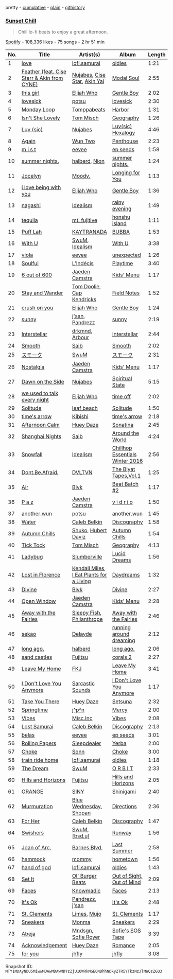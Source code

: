 pretty - [cumulative](/playlists/cumulative/37i9dQZF1DWVtzubo4lvxd.md) - [plain](/playlists/plain/37i9dQZF1DWVtzubo4lvxd) - [githistory](https://github.githistory.xyz/mackorone/spotify-playlist-archive/blob/main/playlists/plain/37i9dQZF1DWVtzubo4lvxd)

### [Sunset Chill](https://open.spotify.com/playlist/37i9dQZF1DWVtzubo4lvxd)

> Chill lo\-fi beats to enjoy a great afternoon.

[Spotify](https://open.spotify.com/user/spotify) - 108,336 likes - 75 songs - 2 hr 51 min

| No. | Title | Artist(s) | Album | Length |
|---|---|---|---|---|
| 1 | [love](https://open.spotify.com/track/1vgH8Pxm88SZAtNDFj1pKT) | [lofi.samurai](https://open.spotify.com/artist/6NLqFFCoVnFwbXzoIB5Col) | [oldies](https://open.spotify.com/album/2qFWwW20dcp45bEFEgSAc1) | 1:21 |
| 2 | [Feather \(feat\. Cise Starr & Akin from CYNE\)](https://open.spotify.com/track/2ej1A2Ze6P2EOW7KfIosZR) | [Nujabes](https://open.spotify.com/artist/3Rq3YOF9YG9YfCWD4D56RZ), [Cise Star](https://open.spotify.com/artist/33U7NALGE1kDIhgwofWG2s), [Akin Yai](https://open.spotify.com/artist/5BY7uwdKwTd7ZZRFLUxhcw) | [Modal Soul](https://open.spotify.com/album/6nVACH6a27eOWiumAJhDWS) | 2:55 |
| 3 | [this girl](https://open.spotify.com/track/3goHtgOLM6WsieEBgOJx4i) | [Elijah Who](https://open.spotify.com/artist/2b0aKuno01NxPWVCUVIEc8) | [Gentle Boy](https://open.spotify.com/album/3CqMf4FpdYhjSTtFQiQnVK) | 2:02 |
| 4 | [lovesick](https://open.spotify.com/track/1aPsdtJUgzeryfKppuYFGA) | [potsu](https://open.spotify.com/artist/5XE0fiZWGbq9TcSuWwJ1fA) | [lovesick](https://open.spotify.com/album/6m0DGPzcCmuFwuqguhcAVg) | 2:30 |
| 5 | [Monday Loop](https://open.spotify.com/track/7LBG7L5wOwfBgM6W3t7qPJ) | [Tomppabeats](https://open.spotify.com/artist/0Q2Tc5yZFJpumLMc7Yz4e4) | [Harbor](https://open.spotify.com/album/5HpYucXuCE8s379dUfpe3v) | 1:31 |
| 6 | [Isn't She Lovely](https://open.spotify.com/track/7zcRBXvRkTRlQYLDNu1JEN) | [Tom Misch](https://open.spotify.com/artist/1uiEZYehlNivdK3iQyAbye) | [Geography](https://open.spotify.com/album/0hDnsNkxpMDZrpBlGjldtW) | 1:26 |
| 7 | [Luv \(sic\)](https://open.spotify.com/track/6SNGzhVrisdq63Ndz58ovT) | [Nujabes](https://open.spotify.com/artist/3Rq3YOF9YG9YfCWD4D56RZ) | [Luv\(sic\) Hexalogy](https://open.spotify.com/album/4oT4YRVe43ESrT9rx2LKCM) | 4:46 |
| 8 | [Again](https://open.spotify.com/track/7B31LBiu80ZPLRF9UYLsEU) | [Wun Two](https://open.spotify.com/artist/69cjjIQEN8M6heOBT2SqZE) | [Penthouse](https://open.spotify.com/album/0GttCWGCN1dQ5B9Yx9XPh2) | 2:23 |
| 9 | [m i s t](https://open.spotify.com/track/0fi81PMYMsGT8h0FI9tYay) | [eevee](https://open.spotify.com/artist/4pwqNyMSvuv7VOhQBdjB6Q) | [ep seeds](https://open.spotify.com/album/2vxePUlbaM0O8bormn1Pgf) | 1:58 |
| 10 | [summer nights.](https://open.spotify.com/track/7pDspg2l98EwYQRcBpmQWK) | [halberd](https://open.spotify.com/artist/7ow7nXWCZuMoU09aRki7GB), [Nion](https://open.spotify.com/artist/7J1oHSQmZhh69nOXC3RiM0) | [summer nights.](https://open.spotify.com/album/0hv3pidFBxSn1ZFLzD2irc) | 1:24 |
| 11 | [Jocelyn](https://open.spotify.com/track/6c17BmTDCcOk9SRdCW8gPv) | [Moody.](https://open.spotify.com/artist/0qdK6GuCLLmh5VHMsozhyb) | [Longing for You](https://open.spotify.com/album/2MHX68LB8hbdFvuOu9bxvD) | 1:13 |
| 12 | [i love being with you](https://open.spotify.com/track/05WumP6Z6mu15TfGb4HvUg) | [Elijah Who](https://open.spotify.com/artist/2b0aKuno01NxPWVCUVIEc8) | [Gentle Boy](https://open.spotify.com/album/3CqMf4FpdYhjSTtFQiQnVK) | 1:36 |
| 13 | [nagashi](https://open.spotify.com/track/6vmPUsrVk873GWkJwygHKD) | [Idealism](https://open.spotify.com/artist/6YJ4EgQzDfJnIHRbqIHAdD) | [rainy evening](https://open.spotify.com/album/2QfC7NDknouUOjSPm12OxQ) | 1:49 |
| 14 | [tequila](https://open.spotify.com/track/0diOcYSPXO1jhT1XxGKfS3) | [mt\. fujitive](https://open.spotify.com/artist/2V9zpugQCHRiu2lPjsUM6d) | [honshu island](https://open.spotify.com/album/5R1Cj9GJ2Ur6AIfzjcdWIm) | 1:11 |
| 15 | [Puff Lah](https://open.spotify.com/track/21mimz3pv3JD4r8wEJJfNg) | [KAYTRANADA](https://open.spotify.com/artist/6qgnBH6iDM91ipVXv28OMu) | [BUBBA](https://open.spotify.com/album/5FQ4sOGqRWUA5wO20AwPcO) | 1:53 |
| 16 | [With U](https://open.spotify.com/track/0rNpm25xLsckCS9JPAgpwP) | [SwuM](https://open.spotify.com/artist/2Fc1UZXKRmPpWWx1sxcb9m), [Idealism](https://open.spotify.com/artist/6YJ4EgQzDfJnIHRbqIHAdD) | [With U](https://open.spotify.com/album/5YuMyydKScBvKXbYii0AH3) | 3:38 |
| 17 | [viola](https://open.spotify.com/track/4HMWw4uQBzqXq0Y8uye9J8) | [eevee](https://open.spotify.com/artist/4pwqNyMSvuv7VOhQBdjB6Q) | [unexpected](https://open.spotify.com/album/1FSH709UYOnXifCr9mihgJ) | 1:26 |
| 18 | [Soulful](https://open.spotify.com/track/6CKMbke67ujzy1R7xYdQz2) | [L'Indécis](https://open.spotify.com/artist/5p1ichthTka1KT0iUvrlIu) | [Playtime](https://open.spotify.com/album/6CzAUWwXyMbD437lg1E7jL) | 3:40 |
| 19 | [6 out of 600](https://open.spotify.com/track/2bEshJ2C5fbZ81Q3Zlnb7m) | [Jaeden Camstra](https://open.spotify.com/artist/1xOgtDBKnZvSLAgCVSOmNH) | [Kids' Menu](https://open.spotify.com/album/5QZRe9oZyiwJG3LqYzLQc2) | 1:17 |
| 20 | [Stay and Wander](https://open.spotify.com/track/0Hm8vke3rwzGKm5sBpY762) | [Tom Doolie](https://open.spotify.com/artist/4C7NcNb9V6lakzMGHQlm8i), [Cap Kendricks](https://open.spotify.com/artist/3Nc3vycu3NLmfOLxGKPXLj) | [Field Notes](https://open.spotify.com/album/2JPUrDwBhVpbskpK0pPQX1) | 1:52 |
| 21 | [crush on you](https://open.spotify.com/track/0v3o1OSYNOl0oswap6SoG6) | [Elijah Who](https://open.spotify.com/artist/2b0aKuno01NxPWVCUVIEc8) | [Gentle Boy](https://open.spotify.com/album/3CqMf4FpdYhjSTtFQiQnVK) | 1:24 |
| 22 | [sunny](https://open.spotify.com/track/0cZcOtDqLaavK7LowhTBsa) | [j'san](https://open.spotify.com/artist/5iMUho98faEp2w6j5p44PH), [Pandrezz](https://open.spotify.com/artist/65ZGdYSRT3Rmv6P7DN4XCC) | [sunny](https://open.spotify.com/album/0enwhVDrDgNf2QpeleSUSZ) | 2:19 |
| 23 | [Interstellar](https://open.spotify.com/track/4Pyfm47MwAKVNyvlzFXnav) | [drkmnd](https://open.spotify.com/artist/1j1zhORHvaQ7DAIKpuK42C), [Arbour](https://open.spotify.com/artist/3pSfwb3p6BVPTYDkNdgxS2) | [Interstellar](https://open.spotify.com/album/4iRVlAWILJK2sWOBRl18Kl) | 2:44 |
| 24 | [Smooth](https://open.spotify.com/track/1L6vtkHvjKWBIym93FmSPP) | [Saib](https://open.spotify.com/artist/6N4HlHINMvoTyAL0yhBUCk) | [Smooth](https://open.spotify.com/album/0QdTwm7awdhqUMJ55IqY2N) | 2:02 |
| 25 | [スモーク](https://open.spotify.com/track/2g6WTGWNYGnRCBaWEzFE00) | [SwuM](https://open.spotify.com/artist/2Fc1UZXKRmPpWWx1sxcb9m) | [スモーク](https://open.spotify.com/album/5W8Y8PmcfrlkuYHdtV3OtP) | 2:31 |
| 26 | [Nostalgia](https://open.spotify.com/track/4iLL181gl7s9FELLkSUmEK) | [Jaeden Camstra](https://open.spotify.com/artist/1xOgtDBKnZvSLAgCVSOmNH) | [Kids' Menu](https://open.spotify.com/album/5QZRe9oZyiwJG3LqYzLQc2) | 1:17 |
| 27 | [Dawn on the Side](https://open.spotify.com/track/764QZXmgb5fDwh1NU8pYcd) | [Nujabes](https://open.spotify.com/artist/3Rq3YOF9YG9YfCWD4D56RZ) | [Spiritual State](https://open.spotify.com/album/724juUMeWRW82bDoyH91Vd) | 5:15 |
| 28 | [we used to talk every night](https://open.spotify.com/track/29MC6rSDNcImKHysL5acKj) | [Elijah Who](https://open.spotify.com/artist/2b0aKuno01NxPWVCUVIEc8) | [time off](https://open.spotify.com/album/2lUVfC4UUKYtaeeGEAlOW8) | 2:02 |
| 29 | [Solitude](https://open.spotify.com/track/6trLPOBjf8nWjMtl5PibbV) | [leaf beach](https://open.spotify.com/artist/5fQYCNYjrT9c4ZssNrC0gh) | [Solitude](https://open.spotify.com/album/2dYxugKzxoX6phylPQ2I2x) | 1:50 |
| 30 | [time's arrow](https://open.spotify.com/track/6Cvg6ojYitzuxZt1YHFmOI) | [Kibishi](https://open.spotify.com/artist/0PK6cB0zu68dt8qx6DRn6G) | [time's arrow](https://open.spotify.com/album/2Mp2LYqJ7G8GKnKKF0doym) | 2:18 |
| 31 | [Afternoon Calm](https://open.spotify.com/track/48GxDUMiiTQ4e7EvsU5hRq) | [Huey Daze](https://open.spotify.com/artist/5WWaSxxDu0B6pDpeZJke3Y) | [Sonatina](https://open.spotify.com/album/28sxvPZfJSRNw0yOwZ3pPU) | 2:45 |
| 32 | [Shanghai Nights](https://open.spotify.com/track/1es71gP1Ljrf6KVvqR1T75) | [Saib](https://open.spotify.com/artist/6N4HlHINMvoTyAL0yhBUCk) | [Around the World](https://open.spotify.com/album/3UgC3J0xdyEaLXHqRnt7Wy) | 4:24 |
| 33 | [Snowfall](https://open.spotify.com/track/5tn0g0j6ksRufhK0RI33r8) | [Idealism](https://open.spotify.com/artist/6YJ4EgQzDfJnIHRbqIHAdD) | [Chillhop Essentials Winter 2016](https://open.spotify.com/album/57bNPwHszlEe7xhSWG2qvJ) | 2:56 |
| 34 | [Dont.Be.Afraid.](https://open.spotify.com/track/6JAE7Xhp03p7rhVHKJrsEk) | [DVLTVN](https://open.spotify.com/artist/4EjD919dnuBCJRZ9QnUagb) | [The Blyat Tapes,Vol.1](https://open.spotify.com/album/4agOIT6l8bQA9cQ7pjTwMu) | 1:25 |
| 35 | [Air](https://open.spotify.com/track/3gQSWGaCoaxONqXitmn7GX) | [Blvk](https://open.spotify.com/artist/12MvJYPfRXWwhUFJ7EtKHb) | [Beat Batch \#2](https://open.spotify.com/album/1zEv31yXhwbYowqsabXRJB) | 1:17 |
| 36 | [P a z](https://open.spotify.com/track/1iOui2AZhEphqH5Yk1ktNz) | [Jaeden Camstra](https://open.spotify.com/artist/1xOgtDBKnZvSLAgCVSOmNH) | [v i d r i o](https://open.spotify.com/album/3hQgn6o9UbwOFtAnU6ADq6) | 1:50 |
| 37 | [another.wun](https://open.spotify.com/track/1RaKBL6CSERv4lzPRKgg56) | [potsu](https://open.spotify.com/artist/5XE0fiZWGbq9TcSuWwJ1fA) | [another.wun](https://open.spotify.com/album/5H01iddYzVjiMY7CcMFpnS) | 1:45 |
| 38 | [Water](https://open.spotify.com/track/3kMVwcWq73jxj9w3OlgrmR) | [Caleb Belkin](https://open.spotify.com/artist/12TcsyqAd3lJUcZFJVogXZ) | [Discography](https://open.spotify.com/album/17KY09ISAVpJ30vTaiTW3n) | 1:58 |
| 39 | [Autumn Chills](https://open.spotify.com/track/1Mg5n0Gvx8PphL8ZpJVKyT) | [Shuko](https://open.spotify.com/artist/1mOiWC7OH9ANUtt3vd0A10), [Hubert Daviz](https://open.spotify.com/artist/5q0zWFDxHYStTxfgjGHgW7) | [Autumn Chills](https://open.spotify.com/album/0LeD9H3MwdhpdQRdLtEPBE) | 1:54 |
| 40 | [Tick Tock](https://open.spotify.com/track/7fBCxF9Qt9l7YeEyTMNEQq) | [Tom Misch](https://open.spotify.com/artist/1uiEZYehlNivdK3iQyAbye) | [Geography](https://open.spotify.com/album/0hDnsNkxpMDZrpBlGjldtW) | 4:13 |
| 41 | [Ladybug](https://open.spotify.com/track/0mPnvBoUK9kNDHufFrh9Vb) | [Slumberville](https://open.spotify.com/artist/2c0SyAUT82Al3gJQ3uezBv) | [Lucid Dreams](https://open.spotify.com/album/273zbmoNYTJDuyeiaVahl0) | 1:56 |
| 42 | [Lost in Florence](https://open.spotify.com/track/5B1tm4NuzSbYUTwk0xEz2a) | [Kendall Miles](https://open.spotify.com/artist/4Z5eM7HLu4b0LAKrywoWR2), [I Eat Plants for a Living](https://open.spotify.com/artist/5EevHNEa1e2YvcJgksJpRK) | [Daydreams](https://open.spotify.com/album/75Nc2FvrYrzu7UY4yNjX1O) | 1:32 |
| 43 | [Divine](https://open.spotify.com/track/0MKb6jtMMFY0FZNg6P3dAI) | [Blvk](https://open.spotify.com/artist/12MvJYPfRXWwhUFJ7EtKHb) | [Divine](https://open.spotify.com/album/4u4xybF9lWoWmLR7OzVeCR) | 2:27 |
| 44 | [Open Window](https://open.spotify.com/track/703hSWNgehWT0F16awNLr1) | [Jaeden Camstra](https://open.spotify.com/artist/1xOgtDBKnZvSLAgCVSOmNH) | [Kids' Menu](https://open.spotify.com/album/5QZRe9oZyiwJG3LqYzLQc2) | 2:28 |
| 45 | [Away with the Fairies](https://open.spotify.com/track/54ekIgWTXDlmFjlhP8GkqO) | [Sleepy Fish](https://open.spotify.com/artist/1IJe80moz409PtxW4llPFw), [Philanthrope](https://open.spotify.com/artist/13ACz7DIictCpSYGglNTHs) | [Away with the Fairies](https://open.spotify.com/album/019piy3yyLujIF1IMtaCo2) | 2:46 |
| 46 | [sekao](https://open.spotify.com/track/4c2TiYoJHIjEPZ5syRZhsY) | [Delayde](https://open.spotify.com/artist/254ga0emOv4GhfUUw5J16h) | [running around dreaming](https://open.spotify.com/album/2yTJ6fdaX9ZYGzdEJyrvna) | 2:12 |
| 47 | [long ago.](https://open.spotify.com/track/7BdazOnsFvAkQGyrp2djJM) | [halberd](https://open.spotify.com/artist/7ow7nXWCZuMoU09aRki7GB) | [long ago.](https://open.spotify.com/album/63BlmEk69qFmjJbO9n4Jb6) | 2:06 |
| 48 | [sand castles](https://open.spotify.com/track/6ip3BwXKlULyY279vreCz9) | [Fujitsu](https://open.spotify.com/artist/2a42gzUH51UAvwcfy0N6JT) | [corals 2](https://open.spotify.com/album/1cXZDExwXLZtfLRxCcnETx) | 2:27 |
| 49 | [Leave My Home](https://open.spotify.com/track/6mp9DV7vsQtdqR35RYSpdz) | [FKJ](https://open.spotify.com/artist/2FwDTncULUnmANIh7qKa5z) | [Leave My Home](https://open.spotify.com/album/2WMV7jPy8XKRtchqqBCheP) | 3:41 |
| 50 | [I Don't Love You Anymore](https://open.spotify.com/track/6QOVWoZUD3IEszbfO46mYW) | [Sarcastic Sounds](https://open.spotify.com/artist/1bq8rqNnfrojn0OSAfeNXJ) | [I Don't Love You Anymore](https://open.spotify.com/album/0n64xoWxg6GJpUzA1zOWnl) | 1:17 |
| 51 | [Take You There](https://open.spotify.com/track/7pn7E6FglPjV1dDaknCaD8) | [Huey Daze](https://open.spotify.com/artist/5WWaSxxDu0B6pDpeZJke3Y) | [Setsuna](https://open.spotify.com/album/7MFvFVNg8VQAar6XjEUj8R) | 2:32 |
| 52 | [Springtime](https://open.spotify.com/track/6wh61ZuwyFfS9DD6EJCov4) | [j^p^n](https://open.spotify.com/artist/6s3PbveUJMvMwZHyQUAPV4) | [Mercy](https://open.spotify.com/album/1vNYKr4KkIcLFug4zMX0rD) | 2:00 |
| 53 | [Vibes](https://open.spotify.com/track/2IZzKwuk34ndrAHSTSHTsB) | [Misc.Inc](https://open.spotify.com/artist/3qRe4C6xUFaW1GXJsRC4oi) | [Vibes](https://open.spotify.com/album/2CDgkWRxarrpI449ZgYhLw) | 2:08 |
| 54 | [Lost Samurai](https://open.spotify.com/track/0LWoUEKzOpy7PWbSC67Oz6) | [Caleb Belkin](https://open.spotify.com/artist/12TcsyqAd3lJUcZFJVogXZ) | [Discography](https://open.spotify.com/album/17KY09ISAVpJ30vTaiTW3n) | 2:13 |
| 55 | [belas](https://open.spotify.com/track/6OXNlUd6vv5Kwz5kPezGhD) | [eevee](https://open.spotify.com/artist/4pwqNyMSvuv7VOhQBdjB6Q) | [ep seeds](https://open.spotify.com/album/2vxePUlbaM0O8bormn1Pgf) | 3:01 |
| 56 | [Rolling Papers](https://open.spotify.com/track/3ou5xfUbChcJHMIN8jZ8C9) | [Sleepdealer](https://open.spotify.com/artist/0kVNa1qBak8arcwcUeLu90) | [Yerba](https://open.spotify.com/album/2TpFFSYCyOFwWlhgOZkEe0) | 2:00 |
| 57 | [Choke](https://open.spotify.com/track/2bSN2xip2QqAWzpziLxbiy) | [Sonn](https://open.spotify.com/artist/1VURTzU1i6o1agHFXs3V4E) | [Choke](https://open.spotify.com/album/40Ig3tBAjg46yp6XMUdxDg) | 3:00 |
| 58 | [train ride home](https://open.spotify.com/track/70vGzrfqPGC8sa6Oo5b88g) | [lofi.samurai](https://open.spotify.com/artist/6NLqFFCoVnFwbXzoIB5Col) | [oldies](https://open.spotify.com/album/2qFWwW20dcp45bEFEgSAc1) | 1:18 |
| 59 | [The Dream](https://open.spotify.com/track/7wlNWkXeVgJZNCVy0EXh7j) | [SwuM](https://open.spotify.com/artist/2Fc1UZXKRmPpWWx1sxcb9m) | [O R B I T](https://open.spotify.com/album/3eCwJk6D1j7ViqMItXa10G) | 2:33 |
| 60 | [Hills and Horizons](https://open.spotify.com/track/1MfeZZwkOZP5gpCfZCzKiJ) | [Fujitsu](https://open.spotify.com/artist/2a42gzUH51UAvwcfy0N6JT) | [Hills and Horizons](https://open.spotify.com/album/7uVXp056ciEBVnddjf7lt5) | 2:05 |
| 61 | [ORANGE](https://open.spotify.com/track/2QFvsZEjbketrpCgCNC9Zp) | [SINY](https://open.spotify.com/artist/6d1bmKQyB8OJWCOJJPCkVT) | [Shinigami](https://open.spotify.com/album/3ylB3HxdcNx6lCRJT2bruW) | 2:40 |
| 62 | [Murmuration](https://open.spotify.com/track/6fkAGXwhsnGecBd1z3dDob) | [Blue Wednesday](https://open.spotify.com/artist/7185Q95lPFld0aoPqO6e0U), [Shopan](https://open.spotify.com/artist/2XHa2Sy9IYid9hnQ2YmtGl) | [Directions](https://open.spotify.com/album/1GNYINM8gupBbSdJSPuaud) | 2:36 |
| 63 | [For Her](https://open.spotify.com/track/5rzCO5V9AVV0zvgJbEfUos) | [Caleb Belkin](https://open.spotify.com/artist/12TcsyqAd3lJUcZFJVogXZ) | [Discography](https://open.spotify.com/album/17KY09ISAVpJ30vTaiTW3n) | 1:47 |
| 64 | [Swishers](https://open.spotify.com/track/4IYHeSEVelitaI7mX116rb) | [SwuM](https://open.spotify.com/artist/2Fc1UZXKRmPpWWx1sxcb9m), [\[bsd.u\]](https://open.spotify.com/artist/3m1IaEwT7D9hFKOfpz5VHk) | [Runway](https://open.spotify.com/album/6ho9z5s9kqlWfh3R8QdY0s) | 1:56 |
| 65 | [Joan of Arc.](https://open.spotify.com/track/2DrrxuNOhnpqJXLH36eR1S) | [Barnes Blvd.](https://open.spotify.com/artist/1sWWXO9dckUfAgKYJLZ8Nc) | [Last Summer](https://open.spotify.com/album/0cruHSkBmlUqwXDFxyAGl8) | 2:58 |
| 66 | [hammock](https://open.spotify.com/track/1PdJvxvhuImI0dpuWoPwWe) | [mommy](https://open.spotify.com/artist/0DJoMHFNyxWdoGqi8XMdfk) | [hometown](https://open.spotify.com/album/1algiZiHrfsA4siGIdUZRq) | 1:56 |
| 67 | [hand of god](https://open.spotify.com/track/17aeqWs7j6xU37MMQ6LofF) | [lofi.samurai](https://open.spotify.com/artist/6NLqFFCoVnFwbXzoIB5Col) | [oldies](https://open.spotify.com/album/2qFWwW20dcp45bEFEgSAc1) | 1:43 |
| 68 | [Set It](https://open.spotify.com/track/58132xQKeQ9j6VHJb06B4s) | [Ol' Burger Beats](https://open.spotify.com/artist/4rDDy4hN7Tbrv0ntOvVKPz) | [Out of Sight, Out of Mind](https://open.spotify.com/album/4I4t9TwAp0zXmpckaV938P) | 2:09 |
| 69 | [Faces](https://open.spotify.com/track/39qwnp9qlLcYd4bq6s5HMj) | [Knowmadic](https://open.spotify.com/artist/0HcyeAioEKhfwVcJAoyN36) | [Faces](https://open.spotify.com/album/3hBQuy5dGt1BYSPkwKiqwf) | 2:13 |
| 70 | [It's Ok](https://open.spotify.com/track/19K24V0kGvNLFYCR8jMs88) | [Pandrezz](https://open.spotify.com/artist/65ZGdYSRT3Rmv6P7DN4XCC), [j'san](https://open.spotify.com/artist/5iMUho98faEp2w6j5p44PH) | [It's Ok](https://open.spotify.com/album/0sDMveXrOxXh8eYtdREMek) | 2:48 |
| 71 | [St\. Clements](https://open.spotify.com/track/4AzvNQcn1I4sZ2wJrW5ATq) | [Limes](https://open.spotify.com/artist/5o4dgimn1R07w1d2ZzpzpP), [Mujo](https://open.spotify.com/artist/0vg08N1z9G9LrGLkG1nNDS) | [St\. Clements](https://open.spotify.com/album/1XXmc02uygqHueQUYutfZZ) | 1:17 |
| 72 | [Sneakers](https://open.spotify.com/track/2kAkl8R05DTkRkNMDhIvKc) | [Monma](https://open.spotify.com/artist/50nVKm0xa3p8KYXXssG2ym) | [Sneakers](https://open.spotify.com/album/4zlNJu16EZyfYdUo7HUwO2) | 2:29 |
| 73 | [Abeja](https://open.spotify.com/track/3mvaD4yyX71CV1idcd5lfJ) | [Mndsgn](https://open.spotify.com/artist/4GcpBLY8g8NrmimWbssM26), [Sofie Royer](https://open.spotify.com/artist/2P2BXSc0Wxpf10Fpno38rl) | [Sofie's SOS Tape](https://open.spotify.com/album/4HSL9qNMgDUNQFngd3ODit) | 3:39 |
| 74 | [Acknowledgement](https://open.spotify.com/track/1dAQ0d23E43gznWA5bvXZT) | [Huey Daze](https://open.spotify.com/artist/5WWaSxxDu0B6pDpeZJke3Y) | [Romance](https://open.spotify.com/album/7pKuX4GEQp8hsy4Z702aKm) | 2:05 |
| 75 | [for you](https://open.spotify.com/track/2iGqmP4YP3hrx3ij9jvZsG) | [jhfly](https://open.spotify.com/artist/7D6kLgvRHr6DNDavc0LhvI) | [jhfly](https://open.spotify.com/album/7hmMkesNBhzzGMiCbOCpMo) | 3:08 |

Snapshot ID: `MTY1MDAyNDU5MiwwMDAwMDAwMDYzZjU1OWRkMGE0NDhhNDkyZTRiYTkzNzJlMWQzZGQ3`
